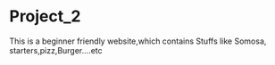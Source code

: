 # Project_2

This is a beginner friendly website,which contains Stuffs like Somosa, starters,pizz,Burger....etc
